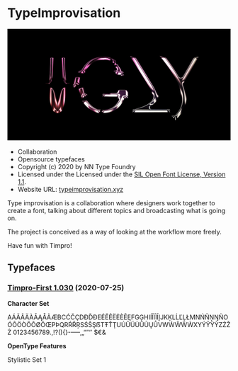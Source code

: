# TypeImprovisation

![](https://github.com/nnedashkovsky/typeimprovisation/blob/master/img/timpro_first_ugly.jpg)

- Collaboration
- Opensource typefaces
- Copyright (c) 2020 by NN Type Foundry
- Licensed under the Licensed under the [SIL Open Font License, Version 1.1](./LICENSE.txt).
- Website URL: [typeimprovisation.xyz](http://typeimprovisation.xyz)

Type improvisation is a collaboration where designers work together to create a font, talking about different topics and broadcasting what is going on.

The project is conceived as a way of looking at the workflow more freely.

Have fun with Timpro!

## Typefaces

### [Timpro-First 1.030](https://github.com/nnedashkovsky/typeimprovisation/tree/master/TimproFirst) (2020-07-25)
**Character Set**

AÁĂÂÄÀĀĄÅÃÆBCĆČÇDÐĎĐEÉĚÊËĖÈĒĘFGĢHIÍÎÏÌĪĮJKĶLĹĽĻŁMNŃŇŅŊÑOÓÔÖÒŐŌØÕŒPÞQRŔŘŖSŚŠŞẞTŦŤŢUÚÛÜÙŰŪŲŮVWẂŴẄẀXYÝŶŸỲZŹŽŻ
0123456789.,!?(){}-–—‚„“”‘’ $€&

**OpenType Features**

Stylistic Set 1
